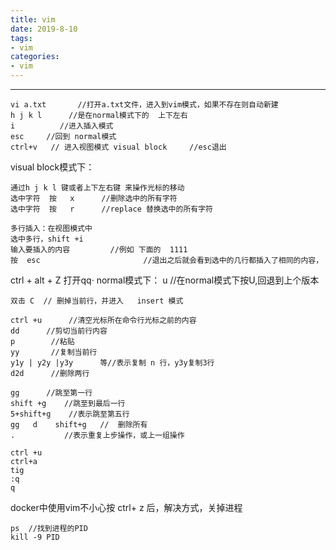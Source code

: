```yaml
---
title: vim
date: 2019-8-10
tags: 
- vim
categories:
- vim
---
```

***
<!-- more -->

    vi a.txt       //打开a.txt文件，进入到vim模式，如果不存在则自动新建
    h j k l  	 //是在normal模式下的  上下左右    
    i          //进入插入模式
    esc     //回到 normal模式    
    ctrl+v   // 进入视图模式 visual block     //esc退出

visual block模式下：

    通过h j k l 键或者上下左右键 来操作光标的移动
    选中字符  按   x      //删除选中的所有字符
    选中字符  按   r      //replace 替换选中的所有字符

    多行插入：在视图模式中
    选中多行，shift +i
    输入要插入的内容		 //例如 下面的  1111
    按  esc          			 //退出之后就会看到选中的几行都插入了相同的内容，


ctrl + alt + Z  打开qq·
normal模式下： 
    u                           //在normal模式下按U,回退到上个版本
    
    双击 C  // 删掉当前行，并进入   insert 模式
    
    ctrl +u      //清空光标所在命令行光标之前的内容
    dd      //剪切当前行内容
    p        //粘贴
    yy       //复制当前行
    y1y | y2y |y3y      等//表示复制 n 行，y3y复制3行
    d2d      //删除两行
    
    gg 		//跳至第一行
    shift +g	//跳至到最后一行
    5+shift+g    //表示跳至第五行
    gg   d    shift+g   //  删除所有
    .           //表示重复上步操作，或上一组操作
    
    ctrl +u 
    ctrl+a
    tig
    :q
    q

docker中使用vim不小心按 ctrl+ z  后，解决方式，关掉进程
    
    ps  //找到进程的PID
    kill -9 PID
    





